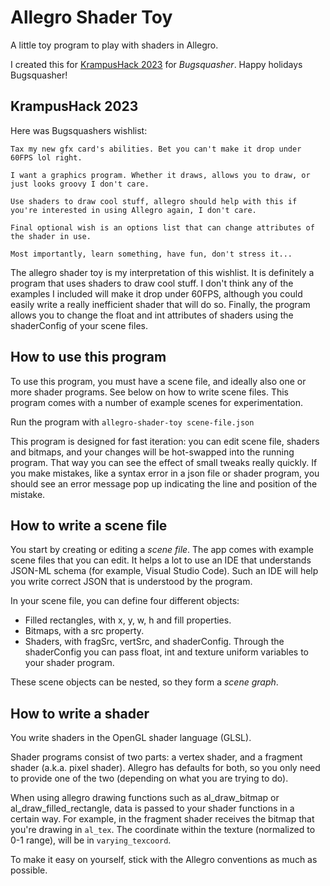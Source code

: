 # Allegro Shader Toy

A little toy program to play with shaders in Allegro.

I created this for [KrampusHack 2023](https://tins.amarillion.org/krampu23/) for _Bugsquasher_. Happy holidays Bugsquasher!

## KrampusHack 2023

Here was Bugsquashers wishlist:

	Tax my new gfx card's abilities. Bet you can't make it drop under 60FPS lol right.

	I want a graphics program. Whether it draws, allows you to draw, or just looks groovy I don't care.

	Use shaders to draw cool stuff, allegro should help with this if you're interested in using Allegro again, I don't care.

	Final optional wish is an options list that can change attributes of the shader in use.

	Most importantly, learn something, have fun, don't stress it...

The allegro shader toy is my interpretation of this wishlist. It is definitely a program that uses shaders to draw cool stuff. 
I don't think any of the examples I included will make it drop under 60FPS, although you could easily write a really inefficient shader that will do so.
Finally, the program allows you to change the float and int attributes of shaders using the shaderConfig of your scene files.

## How to use this program

To use this program, you must have a scene file, and ideally also one or more shader programs.
See below on how to write scene files. This program comes with a number of example scenes for experimentation.

Run the program with `allegro-shader-toy scene-file.json`

This program is designed for fast iteration: you can edit scene file, shaders and bitmaps,
and your changes will be hot-swapped into the running program. That way you can see the effect of small
tweaks really quickly. If you make mistakes, like a syntax error in a json file or shader program,
you should see an error message pop up indicating the line and position of the mistake.

## How to write a scene file

You start by creating or editing a _scene file_. The app comes with example scene files that you can edit.
It helps a lot to use an IDE that understands JSON-ML schema (for example, Visual Studio Code). Such an IDE will
help you write correct JSON that is understood by the program.

In your scene file, you can define four different objects:
  * Filled rectangles, with x, y, w, h and fill properties.
  * Bitmaps, with a src property.
  * Shaders, with fragSrc, vertSrc, and shaderConfig. 
    Through the shaderConfig you can pass float, int and texture uniform variables to your shader program.

These scene objects can be nested, so they form a _scene graph_.

## How to write a shader

You write shaders in the OpenGL shader language (GLSL). 

Shader programs consist of two parts: a vertex shader, and a fragment shader (a.k.a. pixel shader).
Allegro has defaults for both, so you only need to provide one of the two (depending on what you are trying to do).

When using allegro drawing functions such as al_draw_bitmap or al_draw_filled_rectangle,
data is passed to your shader functions in a certain way. For example, in the fragment shader receives 
the bitmap that you're drawing in `al_tex`. The coordinate within the texture (normalized to 0-1 range), 
will be in `varying_texcoord`. 

To make it easy on yourself, stick with the Allegro conventions as much as possible.
